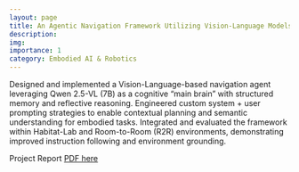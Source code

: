 ```yaml
---
layout: page
title: An Agentic Navigation Framework Utilizing Vision-Language Models
description: 
img: 
importance: 1
category: Embodied AI & Robotics
---
```


Designed and implemented a Vision-Language-based navigation agent leveraging Qwen 2.5-VL (7B) as a cognitive “main brain” with structured memory and reflective reasoning. Engineered custom system + user prompting strategies to enable contextual planning and semantic understanding for embodied tasks. Integrated and evaluated the framework within Habitat-Lab and Room-to-Room (R2R) environments, demonstrating improved instruction following and environment grounding. 

Project Report [PDF here](https://arxiv.org/abs/2506.10172)